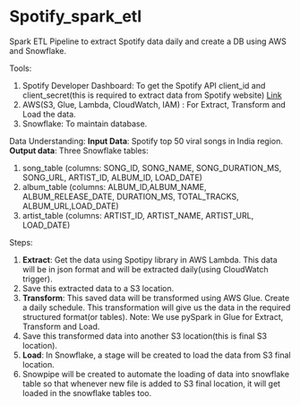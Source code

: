 # Spotify_spark_etl
Spark ETL Pipeline to extract Spotify data daily and create a DB using AWS and Snowflake.

Tools:
1. Spotify Developer Dashboard: To get the Spotify API client_id and client_secret(this is required to extract data from Spotify website) [Link](https://developer.spotify.com/dashboard)
2. AWS(S3, Glue, Lambda, CloudWatch, IAM) : For Extract, Transform and Load the data.
3. Snowflake: To maintain database.

Data Understanding:
**Input Data**: Spotify top 50 viral songs in India region.
**Output data**: Three Snowflake tables:
1. song_table (columns: SONG_ID, SONG_NAME, SONG_DURATION_MS, SONG_URL, ARTIST_ID, ALBUM_ID, LOAD_DATE)
2. album_table (columns: ALBUM_ID,ALBUM_NAME, ALBUM_RELEASE_DATE, DURATION_MS, TOTAL_TRACKS, ALBUM_URL,LOAD_DATE)
3. artist_table (columns: ARTIST_ID, ARTIST_NAME, ARTIST_URL, LOAD_DATE)

Steps:
1. **Extract**: Get the data using Spotipy library in AWS Lambda. This data will be in json format and will be extracted daily(using CloudWatch trigger).
2. Save this extracted data to a S3 location.
3. **Transform**: This saved data will be transformed using AWS Glue. Create a daily schedule. This transformation will give us the data in the required structured format(or tables).
Note: We use pySpark in Glue for Extract, Transform and Load. 
4. Save this transformed data into another S3 location(this is final S3 location).
5. **Load**: In Snowflake, a stage will be created to load the data from S3 final location.
6. Snowpipe will be created to automate the loading of data into snowflake table so that whenever new file is added to S3 final location, it will get loaded in the snowflake tables too.
   
